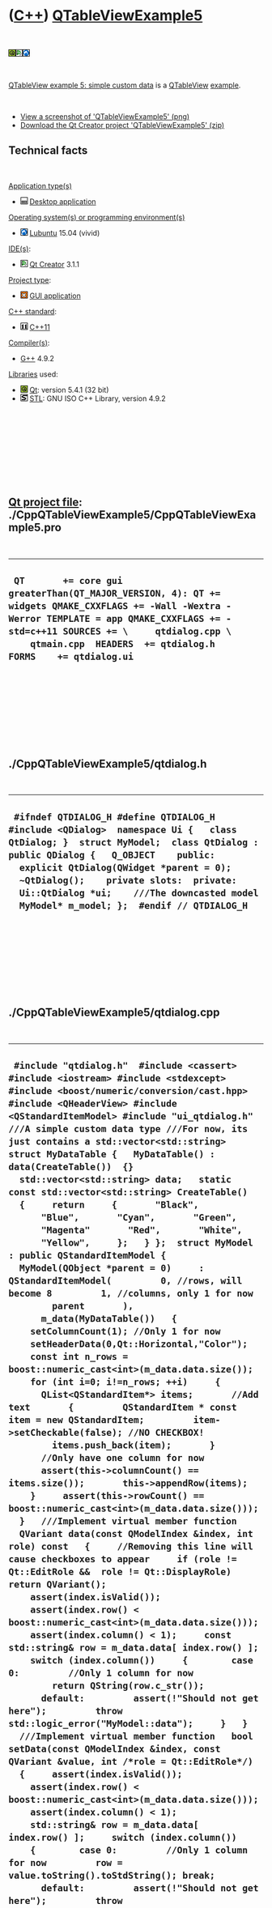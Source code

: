 
 

 

 

 

 

([C++](Cpp.md)) [QTableViewExample5](CppQTableViewExample5.md)
================================================================

 

![Qt](PicQt.png)![Qt
Creator](PicQtCreator.png)![Lubuntu](PicLubuntu.png)

 

[QTableView example 5: simple custom data](CppQTableViewExample5.md) is
a [QTableView](CppQTableView.md) [example](CppExample.md).

 

-   [View a screenshot of
    'QTableViewExample5' (png)](CppQTableViewExample5.png)
-   [Download the Qt Creator project
    'QTableViewExample5' (zip)](CppQTableViewExample5.zip)

Technical facts
---------------

 

[Application type(s)](CppApplication.md)

-   ![Desktop](PicDesktop.png) [Desktop
    application](CppDesktopApplication.md)

[Operating system(s) or programming environment(s)](CppOs.md)

-   ![Lubuntu](PicLubuntu.png) [Lubuntu](CppLubuntu.md) 15.04 (vivid)

[IDE(s)](CppIde.md):

-   ![Qt Creator](PicQtCreator.png) [Qt Creator](CppQtCreator.md) 3.1.1

[Project type](CppQtProjectType.md):

-   ![GUI](PicGui.png) [GUI application](CppGuiApplication.md)

[C++ standard](CppStandard.md):

-   ![C++11](PicCpp11.png) [C++11](Cpp11.md)

[Compiler(s)](CppCompiler.md):

-   [G++](CppGpp.md) 4.9.2

[Libraries](CppLibrary.md) used:

-   ![Qt](PicQt.png) [Qt](CppQt.md): version 5.4.1 (32 bit)
-   ![STL](PicStl.png) [STL](CppStl.md): GNU ISO C++ Library, version
    4.9.2

 

 

 

 

 

[Qt project file](CppQtProjectFile.md): ./CppQTableViewExample5/CppQTableViewExample5.pro
------------------------------------------------------------------------------------------

 

  -------------------------------------------------------------------------------------------------------------------------------------------------------------------------------------------------------------------------------------------------------------
  ` QT       += core gui greaterThan(QT_MAJOR_VERSION, 4): QT += widgets QMAKE_CXXFLAGS += -Wall -Wextra -Werror TEMPLATE = app QMAKE_CXXFLAGS += -std=c++11 SOURCES += \     qtdialog.cpp \     qtmain.cpp  HEADERS  += qtdialog.h  FORMS    += qtdialog.ui`
  -------------------------------------------------------------------------------------------------------------------------------------------------------------------------------------------------------------------------------------------------------------

 

 

 

 

 

./CppQTableViewExample5/qtdialog.h
----------------------------------

 

  -------------------------------------------------------------------------------------------------------------------------------------------------------------------------------------------------------------------------------------------------------------------------------------------------------------------------------------------------------------
  ` #ifndef QTDIALOG_H #define QTDIALOG_H  #include <QDialog>  namespace Ui {   class QtDialog; }  struct MyModel;  class QtDialog : public QDialog {   Q_OBJECT    public:   explicit QtDialog(QWidget *parent = 0);   ~QtDialog();    private slots:  private:   Ui::QtDialog *ui;    ///The downcasted model   MyModel* m_model; };  #endif // QTDIALOG_H`
  -------------------------------------------------------------------------------------------------------------------------------------------------------------------------------------------------------------------------------------------------------------------------------------------------------------------------------------------------------------

 

 

 

 

 

./CppQTableViewExample5/qtdialog.cpp
------------------------------------

 

  ---------------------------------------------------------------------------------------------------------------------------------------------------------------------------------------------------------------------------------------------------------------------------------------------------------------------------------------------------------------------------------------------------------------------------------------------------------------------------------------------------------------------------------------------------------------------------------------------------------------------------------------------------------------------------------------------------------------------------------------------------------------------------------------------------------------------------------------------------------------------------------------------------------------------------------------------------------------------------------------------------------------------------------------------------------------------------------------------------------------------------------------------------------------------------------------------------------------------------------------------------------------------------------------------------------------------------------------------------------------------------------------------------------------------------------------------------------------------------------------------------------------------------------------------------------------------------------------------------------------------------------------------------------------------------------------------------------------------------------------------------------------------------------------------------------------------------------------------------------------------------------------------------------------------------------------------------------------------------------------------------------------------------------------------------------------------------------------------------------------------------------------------------------------------------------------------------------------------------------------------------------------------------------------------------------------------------------------------------------------------------------------------------------------------------------------------------------------------------------------------------------------------------------------------------------------------------------------------------------------------------------------------------------------------------------------------------------------------------------------------------------------------------------------------------------------------------------------------------------------------------------------------------------------------------------------------------------------------------------------------------------------------------------------------------------------------------------------------------------------------------------------------------------------------------------------------------------------------------------------------------------------------------------------------------------------------------------------------------------------------------------------
  ` #include "qtdialog.h"  #include <cassert> #include <iostream> #include <stdexcept>  #include <boost/numeric/conversion/cast.hpp>  #include <QHeaderView> #include <QStandardItemModel> #include "ui_qtdialog.h"  ///A simple custom data type ///For now, its just contains a std::vector<std::string> struct MyDataTable {   MyDataTable() : data(CreateTable())  {}   std::vector<std::string> data;   static const std::vector<std::string> CreateTable()   {     return     {       "Black",       "Blue",       "Cyan",       "Green",       "Magenta"       "Red",       "White",       "Yellow",     };   } };  struct MyModel : public QStandardItemModel {    MyModel(QObject *parent = 0)     : QStandardItemModel(         0, //rows, will become 8         1, //columns, only 1 for now         parent       ),       m_data(MyDataTable())   {     setColumnCount(1); //Only 1 for now     setHeaderData(0,Qt::Horizontal,"Color");     const int n_rows = boost::numeric_cast<int>(m_data.data.size());     for (int i=0; i!=n_rows; ++i)     {       QList<QStandardItem*> items;       //Add text       {         QStandardItem * const item = new QStandardItem;         item->setCheckable(false); //NO CHECKBOX!         items.push_back(item);       }       //Only have one column for now       assert(this->columnCount() == items.size());       this->appendRow(items);     }     assert(this->rowCount() == boost::numeric_cast<int>(m_data.data.size()));   }   ///Implement virtual member function   QVariant data(const QModelIndex &index, int role) const   {     //Removing this line will cause checkboxes to appear     if (role != Qt::EditRole &&  role != Qt::DisplayRole) return QVariant();      assert(index.isValid());     assert(index.row() < boost::numeric_cast<int>(m_data.data.size()));     assert(index.column() < 1);     const std::string& row = m_data.data[ index.row() ];     switch (index.column())     {        case 0:         //Only 1 column for now         return QString(row.c_str());       default:         assert(!"Should not get here");         throw std::logic_error("MyModel::data");     }   }   ///Implement virtual member function   bool setData(const QModelIndex &index, const QVariant &value, int /*role = Qt::EditRole*/)   {     assert(index.isValid());     assert(index.row() < boost::numeric_cast<int>(m_data.data.size()));     assert(index.column() < 1);     std::string& row = m_data.data[ index.row() ];     switch (index.column())     {        case 0:         //Only 1 column for now         row = value.toString().toStdString(); break;       default:         assert(!"Should not get here");         throw std::logic_error("MyModel::setData");     }      //Allows other views to synchronize on this model update     emit dataChanged(index,index); //From C++ GUI programming with Qt 4, 2nd edition     return false;   }   private:   ///My custom data type   MyDataTable m_data; };  QtDialog::QtDialog(QWidget *parent) :   QDialog(parent),   ui(new Ui::QtDialog),   m_model(new MyModel(this)) {   ui->setupUi(this);    ui->table->setModel(m_model);   assert(ui->table->model());   assert(m_model);   assert(ui->table->model() == m_model);   //Only one column for now   ui->table->setColumnWidth(0,175); }  QtDialog::~QtDialog() {   delete ui; }`
  ---------------------------------------------------------------------------------------------------------------------------------------------------------------------------------------------------------------------------------------------------------------------------------------------------------------------------------------------------------------------------------------------------------------------------------------------------------------------------------------------------------------------------------------------------------------------------------------------------------------------------------------------------------------------------------------------------------------------------------------------------------------------------------------------------------------------------------------------------------------------------------------------------------------------------------------------------------------------------------------------------------------------------------------------------------------------------------------------------------------------------------------------------------------------------------------------------------------------------------------------------------------------------------------------------------------------------------------------------------------------------------------------------------------------------------------------------------------------------------------------------------------------------------------------------------------------------------------------------------------------------------------------------------------------------------------------------------------------------------------------------------------------------------------------------------------------------------------------------------------------------------------------------------------------------------------------------------------------------------------------------------------------------------------------------------------------------------------------------------------------------------------------------------------------------------------------------------------------------------------------------------------------------------------------------------------------------------------------------------------------------------------------------------------------------------------------------------------------------------------------------------------------------------------------------------------------------------------------------------------------------------------------------------------------------------------------------------------------------------------------------------------------------------------------------------------------------------------------------------------------------------------------------------------------------------------------------------------------------------------------------------------------------------------------------------------------------------------------------------------------------------------------------------------------------------------------------------------------------------------------------------------------------------------------------------------------------------------------------------------------------------------

 

 

 

 

 

./CppQTableViewExample5/qtmain.cpp
----------------------------------

 

  -------------------------------------------------------------------------------------------------------------------------------------------------------------------
  ` #include <QApplication> #include "qtdialog.h"  int main(int argc, char *argv[]) {   QApplication a(argc, argv);   QtDialog w;   w.show();   return a.exec(); }`
  -------------------------------------------------------------------------------------------------------------------------------------------------------------------

 

 

 

 

 

 

This page has been created by the [tool](Tools.md)
[CodeToHtml](ToolCodeToHtml.md)
